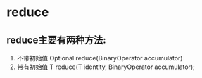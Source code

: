 reduce
==

## reduce主要有两种方法:
1. 不带初始值 Optional  reduce(BinaryOperator  accumulator)
2. 带有初始值 T reduce(T identity, BinaryOperator  accumulator);

